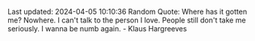 Last updated: 2024-04-05 10:10:36
Random Quote: Where has it gotten me? Nowhere. I can't talk to the person I love. People still don't take me seriously. I wanna be numb again. - Klaus Hargreeves